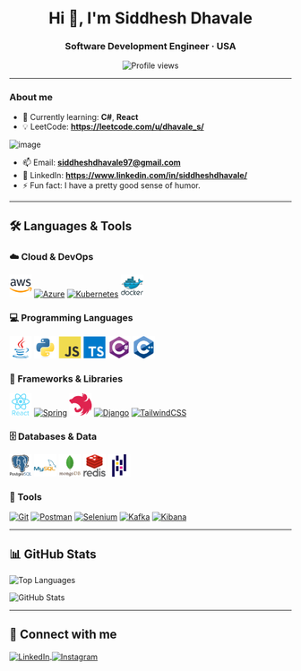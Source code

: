 <h1 align="center">Hi 👋, I'm Siddhesh Dhavale</h1>
<h3 align="center">Software Development Engineer · USA</h3>

<p align="center">
  <img src="https://komarev.com/ghpvc/?username=siddheshdhavale&label=Profile%20views&color=0e75b6&style=flat" alt="Profile views" />
</p>

---

### About me
- 🌱 Currently learning: **C#**, **React**
- 💡 LeetCode: **https://leetcode.com/u/dhavale_s/**
<img width="2314" height="828" alt="image" src="https://github.com/user-attachments/assets/7f1c81b6-8381-40d6-b593-a996d7674338" />

  
- 📫 Email: **siddheshdhavale97@gmail.com**
- 💼 LinkedIn: **https://www.linkedin.com/in/siddheshdhavale/**
- ⚡ Fun fact: I have a pretty good sense of humor.

---

## 🛠️ Languages & Tools

### ☁️ Cloud & DevOps
<p>
  <a href="https://aws.amazon.com" target="_blank"><img src="https://raw.githubusercontent.com/devicons/devicon/master/icons/amazonwebservices/amazonwebservices-original-wordmark.svg" alt="AWS" width="40"/></a>
  <a href="https://azure.microsoft.com/" target="_blank"><img src="https://www.vectorlogo.zone/logos/microsoft_azure/microsoft_azure-icon.svg" alt="Azure" width="40"/></a>
  <a href="https://kubernetes.io" target="_blank"><img src="https://www.vectorlogo.zone/logos/kubernetes/kubernetes-icon.svg" alt="Kubernetes" width="40"/></a>
  <a href="https://www.docker.com/" target="_blank"><img src="https://raw.githubusercontent.com/devicons/devicon/master/icons/docker/docker-original-wordmark.svg" alt="Docker" width="40"/></a>
</p>

### 💻 Programming Languages
<p>
  <a href="https://www.java.com"><img src="https://raw.githubusercontent.com/devicons/devicon/master/icons/java/java-original.svg" alt="Java" width="40"/></a>
  <a href="https://www.python.org"><img src="https://raw.githubusercontent.com/devicons/devicon/master/icons/python/python-original.svg" alt="Python" width="40"/></a>
  <a href="https://developer.mozilla.org/docs/Web/JavaScript"><img src="https://raw.githubusercontent.com/devicons/devicon/master/icons/javascript/javascript-original.svg" alt="JavaScript" width="40"/></a>
  <a href="https://www.typescriptlang.org/"><img src="https://raw.githubusercontent.com/devicons/devicon/master/icons/typescript/typescript-original.svg" alt="TypeScript" width="40"/></a>
  <a href="https://www.w3schools.com/cs/"><img src="https://raw.githubusercontent.com/devicons/devicon/master/icons/csharp/csharp-original.svg" alt="C#" width="40"/></a>
  <a href="https://www.w3schools.com/cpp/"><img src="https://raw.githubusercontent.com/devicons/devicon/master/icons/cplusplus/cplusplus-original.svg" alt="C++" width="40"/></a>
</p>

### 🧩 Frameworks & Libraries
<p>
  <a href="https://reactjs.org/"><img src="https://raw.githubusercontent.com/devicons/devicon/master/icons/react/react-original-wordmark.svg" alt="React" width="40"/></a>
  <a href="https://spring.io/"><img src="https://www.vectorlogo.zone/logos/springio/springio-icon.svg" alt="Spring" width="40"/></a>
  <a href="https://nestjs.com/"><img src="https://raw.githubusercontent.com/devicons/devicon/master/icons/nestjs/nestjs-plain.svg" alt="NestJS" width="40"/></a>
  <a href="https://www.djangoproject.com/"><img src="https://cdn.worldvectorlogo.com/logos/django.svg" alt="Django" width="40"/></a>
  <a href="https://tailwindcss.com/"><img src="https://www.vectorlogo.zone/logos/tailwindcss/tailwindcss-icon.svg" alt="TailwindCSS" width="40"/></a>
</p>

### 🗄️ Databases & Data
<p>
  <a href="https://www.postgresql.org"><img src="https://raw.githubusercontent.com/devicons/devicon/master/icons/postgresql/postgresql-original-wordmark.svg" alt="PostgreSQL" width="40"/></a>
  <a href="https://www.mysql.com/"><img src="https://raw.githubusercontent.com/devicons/devicon/master/icons/mysql/mysql-original-wordmark.svg" alt="MySQL" width="40"/></a>
  <a href="https://www.mongodb.com/"><img src="https://raw.githubusercontent.com/devicons/devicon/master/icons/mongodb/mongodb-original-wordmark.svg" alt="MongoDB" width="40"/></a>
  <a href="https://redis.io"><img src="https://raw.githubusercontent.com/devicons/devicon/master/icons/redis/redis-original-wordmark.svg" alt="Redis" width="40"/></a>
  <a href="https://pandas.pydata.org/"><img src="https://raw.githubusercontent.com/devicons/devicon/master/icons/pandas/pandas-original.svg" alt="Pandas" width="40"/></a>
</p>

### 🧰 Tools
<p>
  <a href="https://git-scm.com/"><img src="https://www.vectorlogo.zone/logos/git-scm/git-scm-icon.svg" alt="Git" width="40"/></a>
  <a href="https://postman.com"><img src="https://www.vectorlogo.zone/logos/getpostman/getpostman-icon.svg" alt="Postman" width="40"/></a>
  <a href="https://www.selenium.dev"><img src="https://raw.githubusercontent.com/detain/svg-logos/780f25886640cef088af994181646db2f6b1a3f8/svg/selenium-logo.svg" alt="Selenium" width="40"/></a>
  <a href="https://kafka.apache.org/"><img src="https://www.vectorlogo.zone/logos/apache_kafka/apache_kafka-icon.svg" alt="Kafka" width="40"/></a>
  <a href="https://www.elastic.co/kibana"><img src="https://www.vectorlogo.zone/logos/elasticco_kibana/elasticco_kibana-icon.svg" alt="Kibana" width="40"/></a>
</p>

---

## 📊 GitHub Stats
<p>
  <img src="https://github-readme-stats.vercel.app/api/top-langs?username=siddheshdhavale&show_icons=true&layout=compact" alt="Top Languages" />
</p>
<p>
  <img src="https://github-readme-stats.vercel.app/api?username=siddheshdhavale&show_icons=true" alt="GitHub Stats" />
</p>

---

## 🤝 Connect with me
<p>
  <a href="https://www.linkedin.com/in/siddheshdhavale/" target="_blank">
    <img align="center" src="https://raw.githubusercontent.com/rahuldkjain/github-profile-readme-generator/master/src/images/icons/Social/linked-in-alt.svg" alt="LinkedIn" height="30" width="40" />
  </a>
  <a href="https://instagram.com/siddhesh_d3311" target="_blank">
    <img align="center" src="https://raw.githubusercontent.com/rahuldkjain/github-profile-readme-generator/master/src/images/icons/Social/instagram.svg" alt="Instagram" height="30" width="40" />
  </a>
</p>
